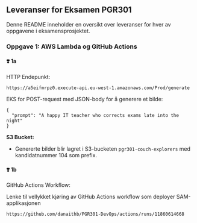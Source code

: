 ## Leveranser for Eksamen PGR301

Denne README inneholder en oversikt over leveranser for hver av oppgavene i eksamensprosjektet.

### Oppgave 1: AWS Lambda og GitHub Actions

#### ❣️ 1a

 HTTP Endepunkt:

```
https://a5eifmrpz0.execute-api.eu-west-1.amazonaws.com/Prod/generate
```

EKS for POST-request med JSON-body for å generere et bilde:
```
{
  "prompt": "A happy IT teacher who corrects exams late into the night"
}
```

**S3 Bucket:**

- Genererte bilder blir lagret i S3-bucketen `pgr301-couch-explorers` med kandidatnummer 104 som prefix.


#### ❣️ 1b

GitHub Actions Workflow:

Lenke til vellykket kjøring av GitHub Actions workflow som deployer SAM-applikasjonen
```
https://github.com/danaithb/PGR301-DevOps/actions/runs/11860614668 
```